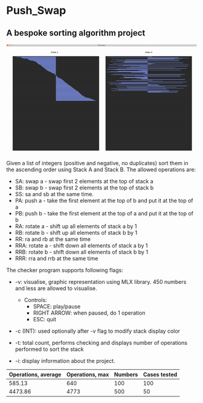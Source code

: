# Push_Swap
## A bespoke sorting algorithm project

![](push_swap_visual.gif)

Given a list of integers (positive and negative, no duplicates) sort them in the ascending order using Stack A and Stack B.
	The allowed operations are:

* SA:	swap a - swap first 2 elements at the top of stack a
* SB:	swap b - swap first 2 elements at the top of stack b
* SS:	sa and sb at the same time.
* PA:	push a - take the first element at the top of b and put it at the top of a
* PB:	push b - take the first element at the top of a and put it at the top of b
* RA:	rotate a - shift up all elements of stack a by 1
* RB:	rotate b - shift up all elements of stack b by 1
* RR:	ra and rb at the same time
* RRA:	rotate a - shift down all elements of stack a by 1
* RRB:	rotate b - shift down all elements of stack b by 1
* RRR:	rra and rrb at the same time

The checker program supports following flags:
* -v:		visualise, graphic representation using MLX library. 450 numbers and less are allowed to visualise.
	* Controls:
		* SPACE: play/pause
		* RIGHT ARROW: when paused, do 1 operation
		* ESC: quit

* -c (INT):	used optionally after -v flag to modify stack display color

* -t:		total count, performs checking and displays number of operations performed to sort the stack

* -i:		display information about the project.


Operations, average | Operations, max | Numbers | Cases tested
--------- | --------- | --------- | ---------
585.13 | 640 | 100 | 100
4473.86 | 4773 | 500 | 50

